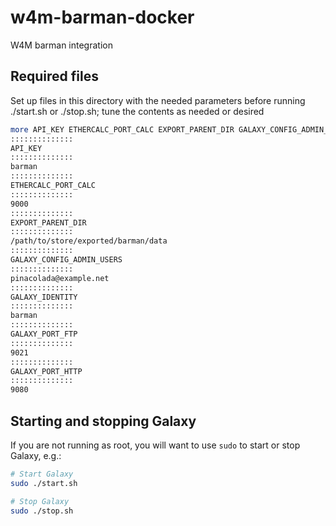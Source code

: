 # w4m-barman-docker
W4M barman integration

## Required files

Set up files in this directory with the needed parameters before running ./start.sh or ./stop.sh; tune the contents as needed or desired

```bash
more API_KEY ETHERCALC_PORT_CALC EXPORT_PARENT_DIR GALAXY_CONFIG_ADMIN_USERS GALAXY_IDENTITY GALAXY_PORT_FTP GALAXY_PORT_HTTP | cat
::::::::::::::
API_KEY
::::::::::::::
barman
::::::::::::::
ETHERCALC_PORT_CALC
::::::::::::::
9000
::::::::::::::
EXPORT_PARENT_DIR
::::::::::::::
/path/to/store/exported/barman/data
::::::::::::::
GALAXY_CONFIG_ADMIN_USERS
::::::::::::::
pinacolada@example.net
::::::::::::::
GALAXY_IDENTITY
::::::::::::::
barman
::::::::::::::
GALAXY_PORT_FTP
::::::::::::::
9021
::::::::::::::
GALAXY_PORT_HTTP
::::::::::::::
9080
```
## Starting and stopping Galaxy

If you are not running as root, you will want to use `sudo` to start or stop Galaxy, e.g.:

```bash
# Start Galaxy
sudo ./start.sh

# Stop Galaxy
sudo ./stop.sh

```
